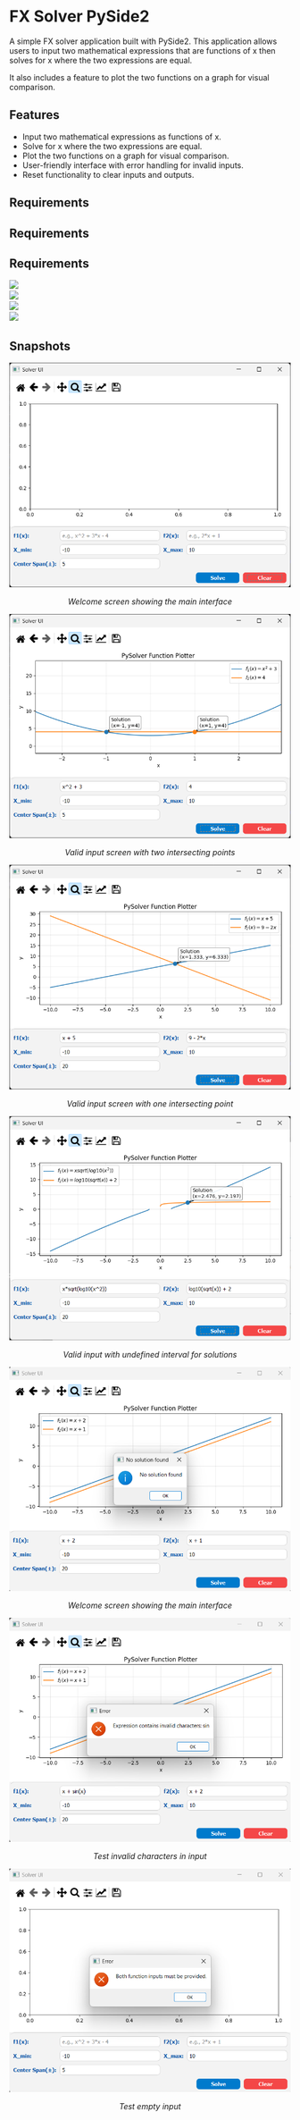 # FX Solver PySide2

A simple FX solver application built with PySide2. This application allows users to input two mathematical expressions
that are functions of x then solves for x where the two expressions are equal.

It also includes a feature to plot the two functions on a graph for visual comparison.

## Features

- Input two mathematical expressions as functions of x.
- Solve for x where the two expressions are equal.
- Plot the two functions on a graph for visual comparison.
- User-friendly interface with error handling for invalid inputs.
- Reset functionality to clear inputs and outputs.

## Requirements

## Requirements

## Requirements

<img src="https://img.shields.io/badge/Python-3.6%20--%203.10-3776AB?style=for-the-badge&logo=python&logoColor=white" />
<br>
<img src="https://img.shields.io/badge/PySide2-Qt%20for%20Python-41CD52?style=for-the-badge&logo=qt&logoColor=white" />
<br>
<img src="https://img.shields.io/badge/Matplotlib-Visualization-11557c?style=for-the-badge&logo=plotly&logoColor=white" />
<br>
<img src="https://img.shields.io/badge/NumPy-Array%20Computing-013243?style=for-the-badge&logo=numpy&logoColor=white" />

## Snapshots

![Welcome Screen](images/snapshots/start.png)
<div style="text-align: center; font-style: italic">
    Welcome screen showing the main interface
</div>

![Test 1 Valid](images/snapshots/test1_valid.png)
<div style="text-align: center; font-style: italic">
    Valid input screen with two intersecting points
</div>

![Test 2 Valid](images/snapshots/test2_valid.png)
<div style="text-align: center; font-style: italic">
    Valid input screen with one intersecting point
</div>

![Test 3 Valid](images/snapshots/test3_valid.png)
<div style="text-align: center; font-style: italic">
    Valid input with undefined interval for solutions
</div>

![No Solution](images/snapshots/no_solution.png)
<div style="text-align: center; font-style: italic">
    Welcome screen showing the main interface
</div>

![Test 1 Invalid](images/snapshots/test1_invalid.png)
<div style="text-align: center; font-style: italic">
    Test invalid characters in input
</div>

![Test 2 Invalid](images/snapshots/test2_invalid.png)
<div style="text-align: center; font-style: italic">
    Test empty input
</div>

